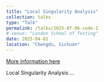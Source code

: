 ```yaml
---
title: "Local Singularity Analysis"
collection: talks
type: "Talk"
permalink: /talks/2025-07-06-code-2
# venue: "London School of Testing"
date: 2025-04-01
location: "Chengdu, Sichuan"
---
```


[More information here](https://emberbillow.github.io/htmls/LSA.html)

Local Singularity Analysis ...


